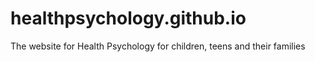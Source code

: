 # healthpsychology.github.io
The website for Health Psychology for children, teens and their families
